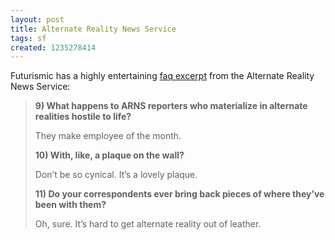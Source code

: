 ```yaml
---
layout: post
title: Alternate Reality News Service
tags: sf
created: 1235278414
---
```

Futurismic has a highly entertaining [faq excerpt](http://futurismic.com/2009/02/07/alternate-reality-news-service-frequently-unasked-questions/) from the Alternate Reality News Service:

> **9) What happens to ARNS reporters who materialize in alternate realities hostile to life?**
>
>They make employee of the month.<!--break-->
>
> **10) With, like, a plaque on the wall?**
>
>Don’t be so cynical. It’s a lovely plaque.
>
> **11) Do your correspondents ever bring back pieces of where they’ve been with them?**
>
>Oh, sure. It’s hard to get alternate reality out of leather.
